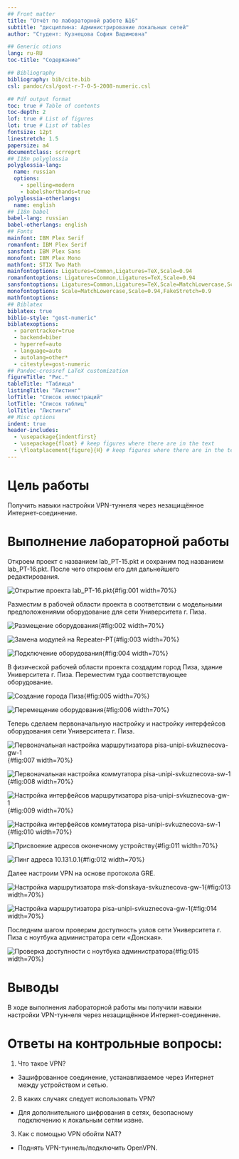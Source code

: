 ```yaml
---
## Front matter
title: "Отчёт по лабораторной работе №16"
subtitle: "дисциплина: Администрирование локальных сетей"
author: "Студент: Кузнецова София Вадимовна"

## Generic otions
lang: ru-RU
toc-title: "Содержание"

## Bibliography
bibliography: bib/cite.bib
csl: pandoc/csl/gost-r-7-0-5-2008-numeric.csl

## Pdf output format
toc: true # Table of contents
toc-depth: 2
lof: true # List of figures
lot: true # List of tables
fontsize: 12pt
linestretch: 1.5
papersize: a4
documentclass: scrreprt
## I18n polyglossia
polyglossia-lang:
  name: russian
  options:
	- spelling=modern
	- babelshorthands=true
polyglossia-otherlangs:
  name: english
## I18n babel
babel-lang: russian
babel-otherlangs: english
## Fonts
mainfont: IBM Plex Serif
romanfont: IBM Plex Serif
sansfont: IBM Plex Sans
monofont: IBM Plex Mono
mathfont: STIX Two Math
mainfontoptions: Ligatures=Common,Ligatures=TeX,Scale=0.94
romanfontoptions: Ligatures=Common,Ligatures=TeX,Scale=0.94
sansfontoptions: Ligatures=Common,Ligatures=TeX,Scale=MatchLowercase,Scale=0.94
monofontoptions: Scale=MatchLowercase,Scale=0.94,FakeStretch=0.9
mathfontoptions:
## Biblatex
biblatex: true
biblio-style: "gost-numeric"
biblatexoptions:
  - parentracker=true
  - backend=biber
  - hyperref=auto
  - language=auto
  - autolang=other*
  - citestyle=gost-numeric
## Pandoc-crossref LaTeX customization
figureTitle: "Рис."
tableTitle: "Таблица"
listingTitle: "Листинг"
lofTitle: "Список иллюстраций"
lotTitle: "Список таблиц"
lolTitle: "Листинги"
## Misc options
indent: true
header-includes:
  - \usepackage{indentfirst}
  - \usepackage{float} # keep figures where there are in the text
  - \floatplacement{figure}{H} # keep figures where there are in the text
---
```


# Цель работы

Получить навыки настройки VPN-туннеля через незащищённое Интернет-соединение.

# Выполнение лабораторной работы

Откроем проект с названием lab_PT-15.pkt и сохраним под названием lab_PT-16.pkt. После чего откроем его для дальнейшего редактирования.

![Открытие проекта lab_PT-16.pkt](image/1.png){#fig:001 width=70%}

Разместим в рабочей области проекта в соответствии с модельными предположениями оборудование для сети Университета г. Пиза.

![Размещение оборудования](image/2.png){#fig:002 width=70%}

![Замена модулей на Repeater-PT](image/3.png){#fig:003 width=70%}

![Подключение оборудования](image/4.png){#fig:004 width=70%}

В физической рабочей области проекта создадим город Пиза, здание Университета г. Пиза. Переместим туда соответствующее оборудование.

![Создание города Пиза](image/5.png){#fig:005 width=70%}

![Перемещение оборудования](image/6.png){#fig:006 width=70%}

Теперь сделаем первоначальную настройку и настройку интерфейсов оборудования сети Университета г. Пиза.

![Первоначальная настройка маршрутизатора pisa-unipi-svkuznecova-gw-1](image/7.png){#fig:007 width=70%}

![Первоначальная настройка коммутатора pisa-unipi-svkuznecova-sw-1](image/8.png){#fig:008 width=70%}

![Настройка интерфейсов маршрутизатора pisa-unipi-svkuznecova-gw-1](image/9.png){#fig:009 width=70%}

![Настройка интерфейсов коммутатора pisa-unipi-svkuznecova-sw-1](image/10.png){#fig:010 width=70%}

![Присвоение адресов оконечному устройству](image/11.png){#fig:011 width=70%}

![Пинг адреса 10.131.0.1](image/12.png){#fig:012 width=70%}

Далее настроим VPN на основе протокола GRE.

![Настройка маршрутизатора msk-donskaya-svkuznecova-gw-1](image/13.png){#fig:013 width=70%}

![Настройка маршрутизатора pisa-unipi-svkuznecova-gw-1](image/14.png){#fig:014 width=70%}

Последним шагом проверим доступность узлов сети Университета г. Пиза с ноутбука администратора сети «Донская».

![Проверка доступности с ноутбука администратора](image/15.png){#fig:015 width=70%}

# Выводы

В ходе выполнения лабораторной работы мы получили навыки настройки VPN-туннеля через незащищённое Интернет-соединение.

# Ответы на контрольные вопросы:
1. Что такое VPN? 
- Зашифрованное соединение, устанавливаемое через Интернет между устройством и сетью.

2. В каких случаях следует использовать VPN? 
- Для дополнительного шифрования в сетях, безопасному подключению к локальным сетям извне.

3. Как с помощью VPN обойти NAT?
- Поднять VPN-туннель/подключить OpenVPN.
